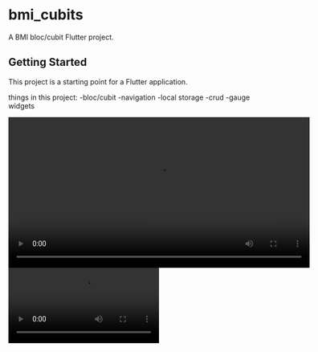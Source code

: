 # bmi_cubits

A BMI bloc/cubit Flutter project.

## Getting Started

This project is a starting point for a Flutter application.

things in this project:
-bloc/cubit
-navigation
-local storage
-crud
-gauge widgets

<video src="assets/videos/untitled.mp4" controls width="600"></video>
![Demo GIF](assets/videos/untitled.mp4)
